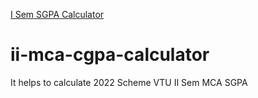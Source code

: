 <a href="https://yogeesh-s.github.io/i-mca-cgpa-calculator/"> I Sem SGPA Calculator</a>

# ii-mca-cgpa-calculator
It helps to calculate 2022 Scheme VTU II Sem MCA SGPA
